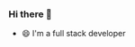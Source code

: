 ### Hi there 👋
- 😄 I'm a full stack developer

<!--
**yasen002/yasen002** is a ✨ _special_ ✨ repository because its `README.md` (this file) appears on your GitHub profile.



-->
